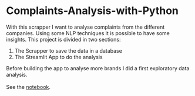 # Complaints-Analysis-with-Python

With this scrapper I want to analyse complaints from the different companies. Using some NLP techniques it is possible to have some insights.
This project is divided in two sections:

  1. The Scrapper to save the data in a database
  2. The Streamlit App to do the analysis


Before building the app to analyse more brands I did a first exploratory data analysis.
<br><br>
See the [notebook](https://github.com/joaomsimoes/Complaints-Analysis-with-Python/blob/main/eda.ipynb).
